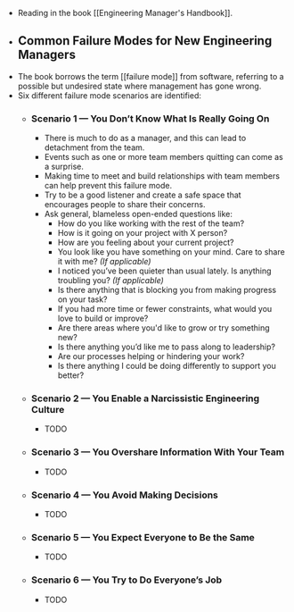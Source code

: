 - Reading in the book [[Engineering Manager's Handbook]].
 - ## Common Failure Modes for New Engineering Managers
  - The book borrows the term [[failure mode]] from software, referring to a possible but undesired state where management has gone wrong.
  - Six different failure mode scenarios are identified:
    - ### Scenario 1 — You Don’t Know What Is Really Going On
      - There is much to do as a manager, and this can lead to detachment from the team.
      - Events such as one or more team members quitting can come as a surprise.
      - Making time to meet and build relationships with team members can help prevent this failure mode.
      - Try to be a good listener and create a safe space that encourages people to share their concerns.
      - Ask general, blameless open-ended questions like:
        - How do you like working with the rest of the team?
        - How is it going on your project with X person?
        - How are you feeling about your current project?
        - You look like you have something on your mind. Care to share it with me? *(If applicable)*
        - I noticed you’ve been quieter than usual lately. Is anything troubling you? *(If applicable)*
        - Is there anything that is blocking you from making progress on your task?
        - If you had more time or fewer constraints, what would you love to build or improve?
        - Are there areas where you'd like to grow or try something new?
        - Is there anything you’d like me to pass along to leadership?
        - Are our processes helping or hindering your work?
        - Is there anything I could be doing differently to support you better?
    - ### Scenario 2 — You Enable a Narcissistic Engineering Culture
      - TODO
    - ### Scenario 3 — You Overshare Information With Your Team
      - TODO
    - ### Scenario 4 — You Avoid Making Decisions
      - TODO
    - ### Scenario 5 — You Expect Everyone to Be the Same
      - TODO
    - ### Scenario 6 — You Try to Do Everyone’s Job
      - TODO

